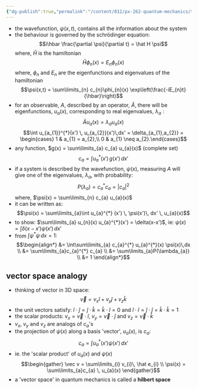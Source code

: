 ```yaml
---
{"dg-publish":true,"permalink":"/content/012/px-262-quantum-mechanics/term-2/m-basic-postulates-revisited/px-262-m2-recap/","noteIcon":"1","created":"2025-02-27T10:07:40.242+00:00","updated":"2025-02-27T10:32:02.078+00:00"}
---
```


- the wavefunction, $\psi(x,t)$, contains all the information about the system
- the behaviour is governed by the schrödinger equation:
$$i\hbar \frac{\partial \psi}{\partial t} = \hat H \psi$$
	where, $\hat H$ is the hamiltonian
$$\hat H \phi_{n}(x) = E_{n} \phi_{n} (x)$$
	where, $\phi_{n}$ and $E_{n}$ are the eigenfunctions and eigenvalues of the hamiltonian
$$\psi(x,t) = \sum\limits_{n} c_{n}\phi_{n}(x) \exp\left(\frac{-iE_{n}t}{\hbar}\right)$$
- for an observable, $A$, described by an operator, $\hat A$, there will be eigenfunctions, $u_{a}(x)$, corresponding to real eigenvalues, ${} \lambda_{a}: {}$
$$\hat A u_{a}(x) = \lambda_{a} u_{a}(x)$$
$$\int u_{a_{1}}^{*}(x') \, u_{a_{2}}(x')\,dx' = \delta_{a_{1},a_{2}} = \begin{cases} 1 & a_{1} = a_{2},\\ 0 & a_{1} \neq a_{2}.\end{cases}$$
- any function, $g(x) = \sum\limits_{a} c_{a} u_{a}(x)$ (complete set)
$$c_{a} = \int u_{a}^{*} (x' ) \, g(x') \, dx'$$
- if a system is described by the wavefunction, $\psi(x)$, measuring $A$ will give one of the eigenvalues, $\lambda_a$, with probability:
$$P(\lambda_{a}) = c_{a}^{*} c_{a} = |c_{a}|^{2}$$
	where, $\psi(x) = \sum\limits_{n} c_{a} u_{a}(x)$
- it can be written as:
$$\psi(x) = \sum\limits_{a}\int u_{a}^{*} (x') \, \psi(x')\, dx' \, u_{a}(x)$$
- to show: $\sum\limits_{a} u_{n}(x) u_{a}^{*}(x') = \delta(x-x')$, ie: $\psi(x) = \int \delta(x-x') \psi(x')\,dx'$
- from $\int \psi^{*}\psi\,dx = 1:$
$$\begin{align*}
&= \int\sum\limits_{a} c_{a}^{*} u_{a}^{*}(x) \psi(x)\,dx  \\
&= \sum\limits_{a}c_{a}^{*} c_{a} \\
&= \sum\limits_{a}P(\lambda_{a}) \\
&= 1
\end{align*}$$

## vector space analogy
- thinking of  vector in 3D space: $$\vec v = v_{x} \hat i + v_{y}\hat j + v_{z} \hat k$$
- the unit vectors satisfy: $\hat i \cdot \hat j = \hat j \cdot \hat k = \hat k \cdot \hat i = 0$ and $\hat i \cdot \hat i = \hat j \cdot \hat j = \hat k \cdot \hat k= 1$
- the scalar products: $v_{x} = \vec v \cdot \hat i$, $v_{y} = \vec v \cdot \hat j$ and $v_{z} = \vec v \cdot \hat k$
- $v_x$, $v_y$ and $v_{z}$ are analogs of $c_{a}$'s
- the projection of $\psi(x)$ along a basis 'vector', $u_a(x)$, is $c_{a}:$
$$c_{a}= \int u_{a}^{*} (x') \psi(x')\,dx'$$
- ie. the 'scalar product' of $u_{a}(x)$ and $\psi(x)$
$$\begin{gather}
\vec v = \sum\limits_{i} v_{i}\, \hat e_{i} \\
\psi(x) = \sum\limits_{a}c_{a} \, u_{a}(x)
\end{gather}$$
- a 'vector space' in quantum mechanics is called a **hilbert space**
